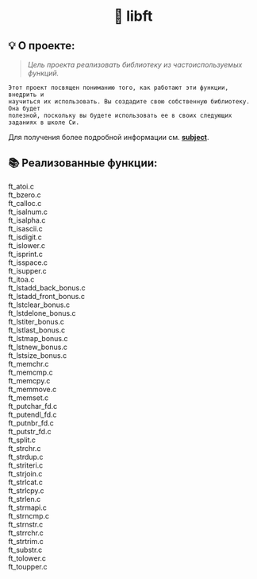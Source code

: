 
<h1 align="center">
	📖 libft
</h1>

## 💡 О проекте:

> _Цель проекта реализовать библиотеку из частоиспользуемых функций._

	Этот проект посвящен пониманию того, как работают эти функции, внедрить и
	научиться их использовать. Вы создадите свою собственную библиотеку. Она будет
	полезной, поскольку вы будете использовать ее в своих следующих заданиях в школе Си.

Для получения более подробной информации см. [**subject**](https://github.com/AYglazk0v/libft/blob/master/en.subject.pdf).

## 📚 Реализованные функции:
ft_atoi.c  
ft_bzero.c  
ft_calloc.c  
ft_isalnum.c  
ft_isalpha.c  
ft_isascii.c  
ft_isdigit.c  
ft_islower.c  
ft_isprint.c  
ft_isspace.c  
ft_isupper.c  
ft_itoa.c  
ft_lstadd_back_bonus.c  
ft_lstadd_front_bonus.c  
ft_lstclear_bonus.c  
ft_lstdelone_bonus.c  
ft_lstiter_bonus.c  
ft_lstlast_bonus.c  
ft_lstmap_bonus.c  
ft_lstnew_bonus.c  
ft_lstsize_bonus.c  
ft_memchr.c  
ft_memcmp.c  
ft_memcpy.c  
ft_memmove.c  
ft_memset.c  
ft_putchar_fd.c  
ft_putendl_fd.c  
ft_putnbr_fd.c  
ft_putstr_fd.c  
ft_split.c  
ft_strchr.c  
ft_strdup.c  
ft_striteri.c  
ft_strjoin.c  
ft_strlcat.c  
ft_strlcpy.c  
ft_strlen.c  
ft_strmapi.c  
ft_strncmp.c  
ft_strnstr.c  
ft_strrchr.c  
ft_strtrim.c  
ft_substr.c  
ft_tolower.c  
ft_toupper.c

